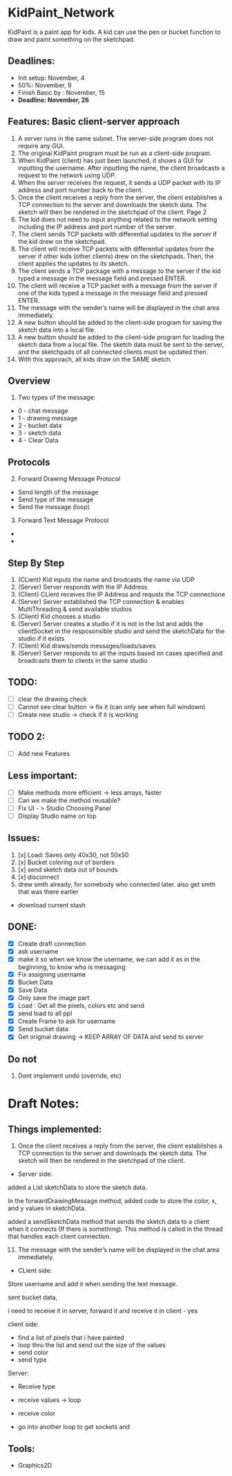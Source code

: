 # KidPaint_Network

KidPaint is a paint app for kids. A kid can use the pen or bucket function to draw and paint something on the sketchpad.

## Deadlines:

- Init setup: November, 4
- 50%: November, 9
- Finish Basic by : November, 15
- **Deadline: November, 26**

## Features: Basic client-server approach

1. A server runs in the same subnet. The server-side program does not require any GUI.
2. The original KidPaint program must be run as a client-side program.
3. When KidPaint (client) has just been launched, it shows a GUI for inputting the username. After inputting the name, the client broadcasts a request to the network using UDP.
4. When the server receives the request, it sends a UDP packet with its IP address and port number back to the client.
5. Once the client receives a reply from the server, the client establishes a TCP connection to the server and downloads the sketch data. The sketch will then be rendered in the sketchpad of the client.
   Page 2
6. The kid does not need to input anything related to the network setting including the IP address and port number of the server.
7. The client sends TCP packets with differential updates to the server if the kid drew on the sketchpad.
8. The client will receive TCP packets with differential updates from the server if other kids (other clients) drew on the sketchpads. Then, the client applies the updates to its sketch.
9. The client sends a TCP package with a message to the server if the kid typed a message in the message field and pressed ENTER.
10. The client will receive a TCP packet with a message from the server if one of the kids typed a message in the message field and pressed ENTER.
11. The message with the sender’s name will be displayed in the chat area immediately.
12. A new button should be added to the client-side program for saving the sketch data into a local file.
13. A new button should be added to the client-side program for loading the sketch data from a local file. The sketch data must be sent to the server, and the sketchpads of all connected clients must be updated then.
14. With this approach, all kids draw on the SAME sketch.

## Overview

1. Two types of the message:

- 0 - chat message
- 1 - drawing message
- 2 - bucket data
- 3 - sketch data
- 4 - Clear Data

## Protocols

2. Forward Drawing Message Protocol

- Send length of the message
- Send type of the message
- Send the message (loop)

3. Forward Text Message Protocol

-
-

## Step By Step

1. (CLient) Kid inputs the name and brodcasts the name via UDP
2. (Server) Server responds with the IP Address
3. (Client) CLient receives the IP Address and requsts the TCP connectione
4. (Server) Server established the TCP connection & enables MultiThreading & send available studios
5. (Client) Kid chooses a studio
6. (Server) Server creates a studio if it is not in the list and adds the clientSocket in the resposonsible studio and send the sketchData for the studio if it exists
7. (Client) Kid draws/sends messages/loads/saves
8. (Server) Server responds to all the inputs based on cases specified and broadcasts them to clients in the same studio

## TODO:

- [ ] clear the drawing check
- [ ] Cannot see clear button -> fix it (can only see when full windown)
- [ ] Create new studio -> check if it is working

## TODO 2:

- [ ] Add new Features

## Less important:

- [ ] Make methods more efficient -> less arrays, faster
- [ ] Can we make the method reusable?
- [ ] Fix UI - > Studio Choosing Panel
- [ ] Display Studio name on top

## Issues:

1. [x] Load: Saves only 40x30, not 50x50
2. [x] Bucket coloring out of borders
3. [x] send sketch data out of bounds
4. [x] disconnect
5. drew smth already, for somebody who connected later. also get smth that was there earlier

- download current stash

## DONE:

- [x] Create draft connection
- [x] ask username
- [x] make it so when we know the username, we can add it as in the beginning, to know who is messaging
- [x] Fix assigning username
- [x] Bucket Data
- [x] Save Data
- [x] Only save the image part
- [x] Load : Get all the pixels, colors etc and send
- [x] send load to all ppl
- [x] Create Frame to ask for username
- [x] Send bucket data
- [x] Get original drawing -> KEEP ARRAY OF DATA and send to server

## Do not

1. Dont implement undo (override, etc)

# Draft Notes:

## Things implemented:

1. Once the client receives a reply from the server, the client establishes a TCP connection to the server and downloads the sketch data. The sketch will then be rendered in the sketchpad of the client.

- Server side:

added a List<Integer> sketchData to store the sketch data.

In the forwardDrawingMessage method, added code to store the color, x, and y values in sketchData.

added a sendSketchData method that sends the sketch data to a client when it connects (If there is something). This method is called in the thread that handles each client connection.

11. The message with the sender’s name will be displayed in the chat area immediately.

- CLient side:

Store username and add it when sending the text message.

sent bucket data,

i need to receive it in server,
forward it and receive it in client - yes

client side:

- find a list of pixels that i have painted
- loop thru the list and send out the size of the values
- send color
- send type

Server:

- Receive type
- receive values -> loop
- receive color

- go into another loop to get sockets and

## Tools:

- Graphics2D
